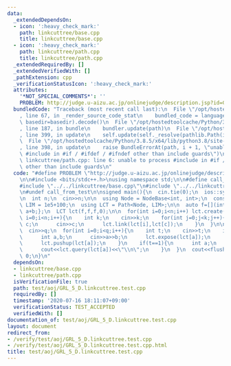 ```yaml
---
data:
  _extendedDependsOn:
  - icon: ':heavy_check_mark:'
    path: linkcuttree/base.cpp
    title: linkcuttree/base.cpp
  - icon: ':heavy_check_mark:'
    path: linkcuttree/path.cpp
    title: linkcuttree/path.cpp
  _extendedRequiredBy: []
  _extendedVerifiedWith: []
  _pathExtension: cpp
  _verificationStatusIcon: ':heavy_check_mark:'
  attributes:
    '*NOT_SPECIAL_COMMENTS*': ''
    PROBLEM: http://judge.u-aizu.ac.jp/onlinejudge/description.jsp?id=GRL_5_D
  bundledCode: "Traceback (most recent call last):\n  File \"/opt/hostedtoolcache/Python/3.8.5/x64/lib/python3.8/site-packages/onlinejudge_verify/documentation/build.py\"\
    , line 67, in _render_source_code_stat\n    bundled_code = language.bundle(stat.path,\
    \ basedir=basedir).decode()\n  File \"/opt/hostedtoolcache/Python/3.8.5/x64/lib/python3.8/site-packages/onlinejudge_verify/languages/cplusplus.py\"\
    , line 187, in bundle\n    bundler.update(path)\n  File \"/opt/hostedtoolcache/Python/3.8.5/x64/lib/python3.8/site-packages/onlinejudge_verify/languages/cplusplus_bundle.py\"\
    , line 399, in update\n    self.update(self._resolve(pathlib.Path(included), included_from=path))\n\
    \  File \"/opt/hostedtoolcache/Python/3.8.5/x64/lib/python3.8/site-packages/onlinejudge_verify/languages/cplusplus_bundle.py\"\
    , line 398, in update\n    raise BundleErrorAt(path, i + 1, \"unable to process\
    \ #include in #if / #ifdef / #ifndef other than include guards\")\nonlinejudge_verify.languages.cplusplus_bundle.BundleErrorAt:\
    \ linkcuttree/path.cpp: line 6: unable to process #include in #if / #ifdef / #ifndef\
    \ other than include guards\n"
  code: "#define PROBLEM \"http://judge.u-aizu.ac.jp/onlinejudge/description.jsp?id=GRL_5_D\"\
    \n\n#include <bits/stdc++.h>\nusing namespace std;\n\n#define call_from_test\n\
    #include \"../../linkcuttree/base.cpp\"\n#include \"../../linkcuttree/path.cpp\"\
    \n#undef call_from_test\n\nsigned main(){\n  cin.tie(0);\n  ios::sync_with_stdio(0);\n\
    \n  int n;\n  cin>>n;\n\n  using Node = NodeBase<int, int>;\n  constexpr size_t\
    \ LIM = 1e5+100;\n  using LCT = Path<Node, LIM>;\n\n  auto f=[](int a,int b){return\
    \ a+b;};\n  LCT lct(f,f,f,0);\n\n  for(int i=0;i<n;i++) lct.create(0);\n  for(int\
    \ i=0;i<n;i++){\n    int k;\n    cin>>k;\n    for(int j=0;j<k;j++){\n      int\
    \ c;\n      cin>>c;\n      lct.link(lct[i],lct[c]);\n    }\n  }\n\n  int q;\n\
    \  cin>>q;\n  for(int i=0;i<q;i++){\n    int t;\n    cin>>t;\n    if(t==0){\n\
    \      int a,b;\n      cin>>a>>b;\n      lct.expose(lct[a]);\n      lct[a]->val+=b;\n\
    \      lct.pushup(lct[a]);\n    }\n    if(t==1){\n      int a;\n      cin>>a;\n\
    \      cout<<lct.query(lct[a])<<\"\\n\";\n    }\n  }\n  cout<<flush;\n  return\
    \ 0;\n}\n"
  dependsOn:
  - linkcuttree/base.cpp
  - linkcuttree/path.cpp
  isVerificationFile: true
  path: test/aoj/GRL_5_D.linkcuttree.test.cpp
  requiredBy: []
  timestamp: '2020-07-16 18:11:07+09:00'
  verificationStatus: TEST_ACCEPTED
  verifiedWith: []
documentation_of: test/aoj/GRL_5_D.linkcuttree.test.cpp
layout: document
redirect_from:
- /verify/test/aoj/GRL_5_D.linkcuttree.test.cpp
- /verify/test/aoj/GRL_5_D.linkcuttree.test.cpp.html
title: test/aoj/GRL_5_D.linkcuttree.test.cpp
---
```

